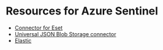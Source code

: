 # Resources for Azure Sentinel

- [Connector for Eset](eset/Eset.md)
- [Universal JSON Blob Storage connector](jsonblob/jsonblob.md)
- [Elastic](elastic/elastic.md)